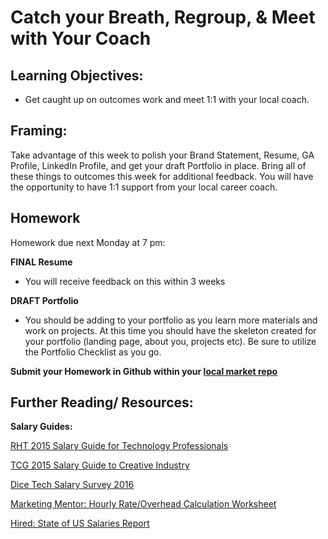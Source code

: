 # Catch your Breath, Regroup, & Meet with Your Coach 

## Learning Objectives:

* Get caught up on outcomes work and meet 1:1 with your local coach.

## Framing:

Take advantage of this week to polish your Brand Statement, Resume, GA Profile, LinkedIn Profile, and get your draft Portfolio in place. Bring all of these things to outcomes this week for additional feedback. You will have the opportunity to have 1:1 support from your local career coach.

## Homework

Homework due next Monday at 7 pm: 

**FINAL Resume**

- You will receive feedback on this within 3 weeks

**DRAFT Portfolio**

- You should be adding to your portfolio as you learn more materials and work on projects. At this time you should have the skeleton created for your portfolio (landing page, about you, projects etc). Be sure to utilize the Portfolio Checklist as you go. 

**Submit your Homework in Github within your [local market repo](https://github.com/ga-students/dsiplusoutcomes/blob/master/SubmittingHW.md)**

## Further Reading/ Resources:

**Salary Guides:** 

[RHT 2015 Salary Guide for Technology Professionals](https://drive.google.com/open?id=0B0cuNYi34jyuZTQtZUpkb2xYOVE&authuser=0)

[TCG 2015 Salary Guide to Creative Industry](https://drive.google.com/open?id=0B0cuNYi34jyuVVQtT0VDVUx1SHM&authuser=0)

[Dice Tech Salary Survey 2016](https://drive.google.com/open?id=0B0cuNYi34jyueG5QVldsckFmSWs)

[Marketing Mentor: Hourly Rate/Overhead Calculation Worksheet](https://drive.google.com/open?id=0B0cuNYi34jyublZNUGk3WXFyRTg&authuser=0)

[Hired: State of US Salaries Report](https://hired.com/whitepapers/software-engineer-salary-data?utm_source=customerio&utm_medium=email&utm_campaign=salaryreport)
